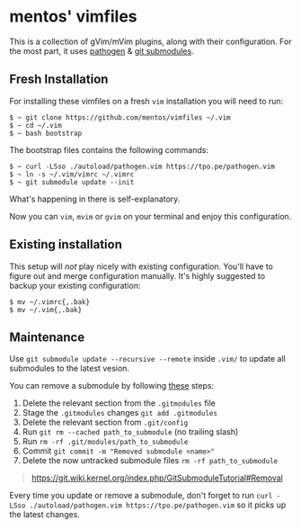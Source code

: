# mentos' vimfiles

This is a collection of gVim/mVim plugins, along with their configuration. For the most part, it uses [pathogen](https://github.com/tpope/vim-pathogen) & [git submodules](https://git-scm.com/docs/git-submodule).

## Fresh Installation

For installing these vimfiles on a fresh `vim` installation you will need to run:


```
$ ~ git clone https://github.com/mentos/vimfiles ~/.vim
$ ~ cd ~/.vim
$ ~ bash bootstrap
```

The bootstrap files contains the following commands:

```
$ ~ curl -LSso ./autoload/pathogen.vim https://tpo.pe/pathogen.vim
$ ~ ln -s ~/.vim/vimrc ~/.vimrc
$ ~ git submodule update --init
```

What's happening in there is self-explanatory.

Now you can `vim`, `mvim` or `gvim` on your terminal and enjoy this configuration.

## Existing installation

This setup will *not* play nicely with existing configuration. You'll have to figure out and merge configuration manually. It's highly suggested to backup your existing configuration:

```
$ mv ~/.vimrc{,.bak}
$ mv ~/.vim{,.bak}
```

## Maintenance

Use `git submodule update --recursive --remote` inside `.vim/` to update all submodules to the latest vesion.

You can remove a submodule by following [these](https://stackoverflow.com/a/1260982/635033) steps:

1. Delete the relevant section from the `.gitmodules` file
2. Stage the `.gitmodules` changes `git add .gitmodules`
3. Delete the relevant section from `.git/config`
4. Run `git rm --cached path_to_submodule` (no trailing slash)
5. Run `rm -rf .git/modules/path_to_submodule`
6. Commit `git commit -m "Removed submodule <name>"`
7. Delete the now untracked submodule files `rm -rf path_to_submodule`

> https://git.wiki.kernel.org/index.php/GitSubmoduleTutorial#Removal

Every time you update or remove a submodule, don't forget to run `curl -LSso ./autoload/pathogen.vim https://tpo.pe/pathogen.vim` so it picks up the latest changes.
